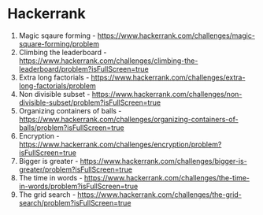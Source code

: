 # Hackerrank

1. Magic sqaure forming - https://www.hackerrank.com/challenges/magic-square-forming/problem
2. Climbing the leaderboard - https://www.hackerrank.com/challenges/climbing-the-leaderboard/problem?isFullScreen=true
3. Extra long factorials - https://www.hackerrank.com/challenges/extra-long-factorials/problem
4. Non divisible subset - https://www.hackerrank.com/challenges/non-divisible-subset/problem?isFullScreen=true
5. Organizing containers of balls - https://www.hackerrank.com/challenges/organizing-containers-of-balls/problem?isFullScreen=true 
6. Encryption - https://www.hackerrank.com/challenges/encryption/problem?isFullScreen=true
7. Bigger is greater - https://www.hackerrank.com/challenges/bigger-is-greater/problem?isFullScreen=true
8. The time in words - https://www.hackerrank.com/challenges/the-time-in-words/problem?isFullScreen=true
9. The grid search - https://www.hackerrank.com/challenges/the-grid-search/problem?isFullScreen=true 
